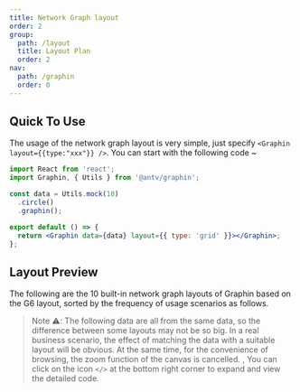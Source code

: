 ```yaml
---
title: Network Graph layout
order: 2
group:
  path: /layout
  title: Layout Plan
  order: 2
nav:
  path: /graphin
  order: 0
---
```


## Quick To Use

The usage of the network graph layout is very simple, just specify `<Graphin layout={{type:"xxx"}} />`. You can start with the following code ~

```jsx | pure
import React from 'react';
import Graphin, { Utils } from '@antv/graphin';

const data = Utils.mock(10)
  .circle()
  .graphin();

export default () => {
  return <Graphin data={data} layout={{ type: 'grid' }}></Graphin>;
};
```

## Layout Preview

The following are the 10 built-in network graph layouts of Graphin based on the G6 layout, sorted by the frequency of usage scenarios as follows.

> Note ⚠️: The following data are all from the same data, so the difference between some layouts may not be so big. In a real business scenario, the effect of matching the data with a suitable layout will be obvious. At the same time, for the convenience of browsing, the zoom function of the canvas is cancelled. , You can click on the icon `</>` at the bottom right corner to expand and view the detailed code.

<code src='./index.tsx'>
